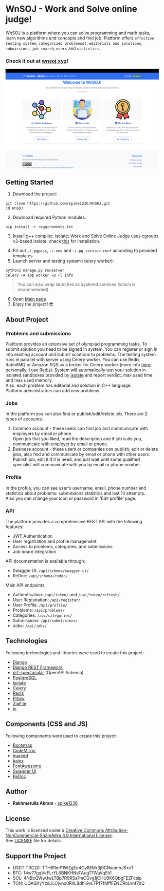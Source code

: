 # WnSOJ - Work and Solve online judge! 
WnSOJ is a platform where you can solve programming and math tasks, learn new algorithms and concepts and find job. Platform offers `effective testing system`, `categorized problemset`, `editorials and solutions`, `submissions`, `job search`, `users` and `statistics`.

### Check it out at [wnsoj.xyz](https://wnsoj.xyz)!

![Main Page](https://github.com/spike1236/WnSOJ/blob/main/readme_screenshots/screenshot_1.png)

## Getting Started
1. Download the project:
```shell
git clone https://github.com/spike1236/WnSOJ.git
cd WnSOJ
```
2. Download required Python modules:
```shell
pip install -r requirements.txt
```
3. Install g++ compiler, [isolate](https://github.com/ioi/isolate); Work and Solve Online Judge uses cgroups v2-based isolate, check [this](https://askubuntu.com/questions/1469526/how-can-i-turn-on-cgroup-v2-cpu-controller-on-modern-ubuntu) for installation.
<!-- 4. Watch the [video](https://youtu.be/WXRyMGD6RH8) to learn more about project; -->
4. Fill out `./.pgpass`, `./.env` and `~/.pg_service.conf` according to provided templates.
5. Launch server and testing system (celery worker):
```shell
python3 manage.py runserver
celery -A app worker -B -l info
```
> You can also wrap launches as systemd services (which is recommended).

6. Open [Main page](http://127.0.0.1:8000)
7. Enjoy the project! :sunglasses:

## About Project
### Problems and submissions
Platform provides an extensive set of olympiad programming tasks. To submit solution you need to be signed in system. You can register or sign in into existing account and submit solutions to problems. The testing system runs in parallel with server using Celery worker. You can use Redis, RabbitMQ or Amazon SQS as a broker for Celery worker (more info [here](https://docs.celeryq.dev/en/stable/getting-started/backends-and-brokers); personally, I use [Redis](https://redis.io/)).
System will automatically test your solution in isolated sandboxes provided by [isolate](https://github.com/ioi/isolate) and report verdict, max used time and max used memory.\
Also, each problem has editorial and solution in C++ language.\
Platform administrators can add new problems.
### Jobs
In the platform you can also find or publish/edit/delete job.
There are 2 types of accounts:
1. Common account - these users can find job and communicate with employers by email or phone.\
   Open job that you liked, read the description and if job suits you, communicate with employer by email or phone.
2. Business account - these users or companies can publish, edit or delete jobs, also find and communicate by email or phone with other users.\
   Publish job, edit it if it is need, and just wait until some qualified specialist will communicate with you by email or phone number.
### Profile
In the profile, you can see user's username, email, phone number and statistics about problems: submissions statistics and last 10 attempts.\
Also you can change your icon or password in 'Edit profile' page.
### API
The platform provides a comprehensive REST API with the following features:
- JWT Authentication
- User registration and profile management
- Access to problems, categories, and submissions
- Job board integration

API documentation is available through:
- Swagger UI: `/api/schema/swagger-ui/`
- ReDoc: `/api/schema/redoc/`

Main API endpoints:
- Authentication: `/api/token/` and `/api/token/refresh/`
- User Registration: `/api/register/`
- User Profile: `/api/profile/`
- Problems: `/api/problems/`
- Categories: `/api/categories/`
- Submissions: `/api/submissions/`
- Jobs: `/api/jobs/`

## Technologies
Following technologies and libraries were used to create this project:
* [Django](https://www.djangoproject.com)
* [Django REST Framework](https://www.django-rest-framework.org)
* [drf-spectacular](https://drf-spectacular.readthedocs.io/) (OpenAPI Schema)
* [PostgreSQL](https://www.postgresql.org)
* [isolate](https://github.com/ioi/isolate)
* [Celery](https://docs.celeryq.dev/en/stable)
* [Redis](https://redis.io)
* [Pillow](https://pillow.readthedocs.io/en/stable)
* [ZipFile](https://docs.python.org/3/library/zipfile.html)
* [io](https://docs.python.org/3/library/io.html)
## Components (CSS and JS)
Following components were used to create this project:
* [Bootstrap](https://getbootstrap.com)
* [CodeMirror](https://codemirror.net)
* [marked](https://marked.js.org)
* [katex](https://katex.org)
* [FontAwesome](https://fontawesome.com)
* [Swagger UI](https://swagger.io/tools/swagger-ui/)
* [ReDoc](https://redocly.github.io/redoc/)

## Author
* **Rakhmetulla Akram** - [spike1236](https://github.com/spike1236)
## License
This work is licensed under a [Creative Commons Attribution-NonCommercial-ShareAlike 4.0 International License](https://creativecommons.org/licenses/by-nc-sa/4.0).\
See [LICENSE](https://github.com/spike1236/WnSOJ/blob/main/LICENSE.md) file for details.

## Support the Project

- USDT TRC20: TTH6RmF1WZgEo4Cy8EMr3j9CNsumhJKxvT
- BTC: 14w77gqVkFLrYL6BNKHNaTAugT7WaVqEh1
- SOL: 4NBbQWwJwLTBp7R9RSs7mCGvg1jCHU9K6QbgFEZFcsip
- TON: UQAGXyYzsULOjvnx0RhLBdhiGvLFPf7fMffFENCRbLvnf7dQ
